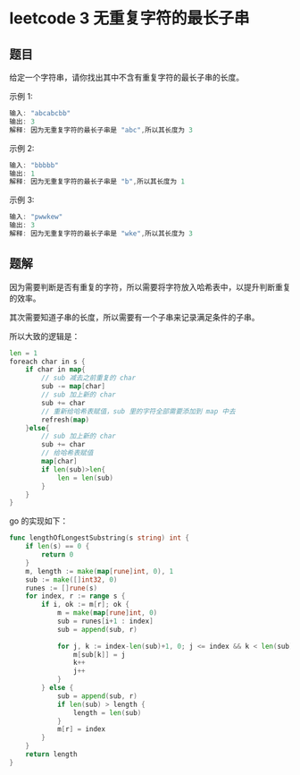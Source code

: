 # leetcode 3 无重复字符的最长子串

## 题目 

给定一个字符串，请你找出其中不含有重复字符的最长子串的长度。

示例 1:

```go
输入: "abcabcbb"
输出: 3 
解释: 因为无重复字符的最长子串是 "abc",所以其长度为 3
```

示例 2:

```go
输入: "bbbbb"
输出: 1
解释: 因为无重复字符的最长子串是 "b",所以其长度为 1
```

示例 3:

```go
输入: "pwwkew"
输出: 3
解释: 因为无重复字符的最长子串是 "wke",所以其长度为 3
```

## 题解

因为需要判断是否有重复的字符，所以需要将字符放入哈希表中，以提升判断重复的效率。

其次需要知道子串的长度，所以需要有一个子串来记录满足条件的子串。

所以大致的逻辑是：
```go
len = 1
foreach char in s {
    if char in map{
        // sub 减去之前重复的 char
        sub -= map[char]
        // sub 加上新的 char
        sub += char
        // 重新给哈希表赋值，sub 里的字符全部需要添加到 map 中去
        refresh(map)
    }else{
        // sub 加上新的 char
        sub += char
        // 给哈希表赋值
        map[char]
        if len(sub)>len{
            len = len(sub)
        }
    }
}
```

go 的实现如下：
```go
func lengthOfLongestSubstring(s string) int {
    if len(s) == 0 {
        return 0
    }
    m, length := make(map[rune]int, 0), 1
    sub := make([]int32, 0)
    runes := []rune(s)
    for index, r := range s {
        if i, ok := m[r]; ok {
            m = make(map[rune]int, 0)
            sub = runes[i+1 : index]
            sub = append(sub, r)
    
            for j, k := index-len(sub)+1, 0; j <= index && k < len(sub); {
                m[sub[k]] = j
                k++
                j++
            }
        } else {
            sub = append(sub, r)
            if len(sub) > length {
                length = len(sub)
            }
            m[r] = index
        }
    }
    return length
}
```